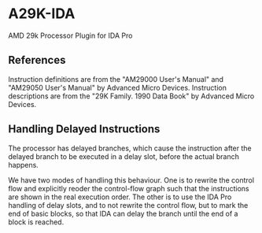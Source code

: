 # A29K-IDA
AMD 29k Processor Plugin for IDA Pro

## References
Instruction definitions are from the "AM29000 User's Manual" and "AM29050 User's Manual" by Advanced Micro Devices.
Instruction descriptions are from the "29K Family. 1990 Data Book" by Advanced Micro Devices.

## Handling Delayed Instructions
The processor has delayed branches, which cause the instruction after the delayed branch to be executed in a delay slot, before the actual branch happens.

We have two modes of handling this behaviour. One is to rewrite the control flow and explicitly reoder the control-flow graph such that the instructions are shown in the real execution order.
The other is to use the IDA Pro handling of delay slots, and to not rewrite the control flow, but to mark the end of basic blocks, so that IDA can delay the branch until the end of a block is reached.

